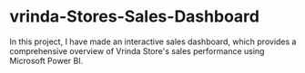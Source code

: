 # vrinda-Stores-Sales-Dashboard
In this project, I have made an interactive sales dashboard, which provides a comprehensive overview of Vrinda Store's sales performance using Microsoft Power BI.
